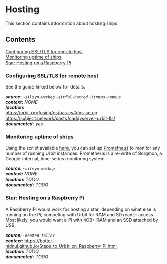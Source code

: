 # Hosting

This section contains information about hosting ships.

## Contents

[Configuring SSL/TLS for remote host](#configuring-ssltls-for-remote-host) \
[Monitoring uptime of ships](#monitoring-uptime-of-ships) \
[Star: Hosting on a Raspberry Pi](#star-hosting-on-a-raspberry-pi)

### Configuring SSL/TLS for remote host

See the guide linked below for details.

***source:*** *`~silsyn-wathep` `~sitful-hatred` `~tinnus-napbus`*\
***context:*** *NONE*\
***location:*** \
https://urbit.org/using/os/basics#dns-setup \
https://subject.network/posts/caddyserver-urbit-tls/ \
***documented:*** *yes*

### Monitoring uptime of ships

Using the script available [here](https://github.com/mrdomino/urbit-sysops/blob/master/sbin/urbit-exporter), you can
set up [Prometheus](https://prometheus.io/) to monitor any number of running Urbit instances. Prometheus is a re-write
of Borgmon, a Google-internal, time-series monitoring system.

***source:*** *`~silsyn-wathep`*\
***context:*** *NONE*\
***location:*** *TODO*\
***documented:*** *TODO*

### Star: Hosting on a Raspberry Pi

A Raspberry Pi would work for hosting a star, depending on what else is running on the Pi, competing with Urbit for
RAM and SD reader access. Most likely, you would want a Pi with 4GB+ RAM and an SSD attached by USB.

***source:*** *`~monted-tallex`*\
***context:*** https://botter-nidnul.github.io/Steps_to_Urbit_on_Raspberry_Pi.html \
***location:*** *TODO*\
***documented:*** *TODO*
